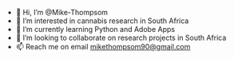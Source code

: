 - 👋 Hi, I’m @Mike-Thompsom
- 👀 I’m interested in cannabis research in South Africa
- 🌱 I’m currently learning Python and Adobe Apps
- 💞️ I’m looking to collaborate on research projects in South Africa
- 📫 Reach me on email mikethompsom90@gmail.com

<!---
Mike-Thompsom/Mike-Thompsom is a ✨ special ✨ repository because its `README.md` (this file) appears on your GitHub profile.
You can click the Preview link to take a look at your changes.
--->
